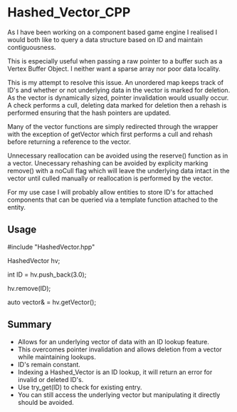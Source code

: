 # Hashed_Vector_CPP

As I have been working on a component based game engine I realised I would both like to query a data structure based on ID and maintain contiguousness.

This is especially useful when passing a raw pointer to a buffer such as a Vertex Buffer Object. I neither want a sparse array nor poor data locality.

This is my attempt to resolve this issue. An unordered map keeps track of ID's and whether or not underlying data in the vector is marked for deletion. As the vector is dynamically sized, pointer invalidation would usually occur. A check performs a cull, deleting data marked for deletion then a rehash is performed ensuring that the hash pointers are updated.

Many of the vector functions are simply redirected through the wrapper with the exception of getVector which first performs a cull and rehash before returning a reference to the vector.

Unnecessary reallocation can be avoided using the reserve() function as in a vector. Unecessary rehashing can be avoided by explicity marking remove() with a noCull flag which will leave the underlying data intact in the vector until culled manually or reallocation is performed by the vector.

For my use case I will probably allow entities to store ID's for attached components that can be queried via a template function attached to the entity.

## Usage

#include "HashedVector.hpp"

HashedVector<float> hv;
  
int ID = hv.push_back(3.0);
  
hv.remove(ID);
  
auto vector& = hv.getVector();

## Summary

* Allows for an underlying vector of data with an ID lookup feature.
* This overcomes pointer invalidation and allows deletion from a vector while maintaining lookups.
* ID's remain constant.
* Indexing a Hashed_Vector is an ID lookup, it will return an error for invalid or deleted ID's. 
* Use try_get(ID) to check for existing entry.  
* You can still access the underlying vector but manipulating it directly should be avoided.
  

  

  

  


